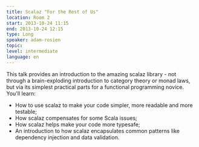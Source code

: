 ```yaml
---
title: Scalaz "For the Rest of Us"
location: Room 2
start: 2013-10-24 11:15
end: 2013-10-24 12:15
type: Long
speaker: adam-rosien
topic: 
level: intermediate
language: en
---
```


This talk provides an introduction to the amazing scalaz library - not through a brain-exploding introduction to category theory or monad laws, but via its simplest practical parts for a functional programming novice. You'll learn:

* How to use scalaz to make your code simpler, more readable and more testable;
* How scalaz compensates for some Scala issues;
* How scalaz helps make your code more typesafe;
* An introduction to how scalaz encapsulates common patterns like dependency injection and data validation.
